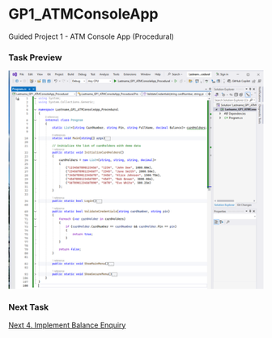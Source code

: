 # GP1_ATMConsoleApp
Guided Project 1 - ATM Console App (Procedural)

### Task Preview
![Populate Demo CardHolders](https://github.com/clydeatmcm/GP1_ATMConsoleApp/blob/3.-Populate-Demo-CardHolders/Task3_Preview.PNG)

### Next Task
[Next 4. Implement Balance Enquiry](https://github.com/clydeatmcm/GP1_ATMConsoleApp/blob/4.-Implement-Balance-Enquiry/README.md)
